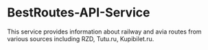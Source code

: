 # BestRoutes-API-Service
This service provides information about railway and avia routes from various sources including RZD, Tutu.ru, Kupibilet.ru.

